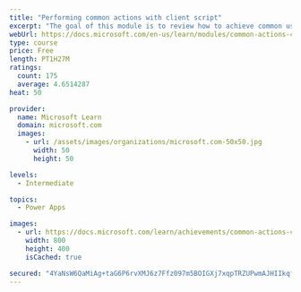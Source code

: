```yaml
---
title: "Performing common actions with client script"
excerpt: "The goal of this module is to review how to achieve common user experience automation procedures through Client Script. This module is intended to serve as a practical guide for how to solve real-world scenarios that are frequently encountered during the Microsoft Power Platform implementations."
webUrl: https://docs.microsoft.com/en-us/learn/modules/common-actions-client-script-power-platform/
type: course
price: Free
length: PT1H27M
ratings:
  count: 175
  average: 4.6514287
heat: 50

provider:
  name: Microsoft Learn
  domain: microsoft.com
  images:
    - url: /assets/images/organizations/microsoft.com-50x50.jpg
      width: 50
      height: 50

levels:
  - Intermediate

topics:
  - Power Apps

images:
  - url: https://docs.microsoft.com/learn/achievements/common-actions-client-script-power-platform-social.png
    width: 800
    height: 400
    isCached: true

secured: "4YaNsW6QaMiAg+taG6P6rvXMJ6z7Ffz097m5BOIGXj7xqpTRZUPwmAJHIIkqfbnjX0t+M5NwdwchPPS0RspaVB64zmv4OnPssEuRcCNsQkmW7XM4BHyuEoPCQG5kNGoDh/szBRkRh/dZCIPq2zhTMd18hlGE+D0BTDRaiBakBMoWkvUg+xO+h2wn4aLtYYJoMfJo1zyXdPDi9Tld+zSIR9yU2vYA/3ttA6dYlp8B05M1SwYHYYk1+4h8Dv9Thy521RFyzuE0f8chExxOqCcG7H/a8F2+34DkY5RncE1duK2Rs4pHwFTsLpJyBknegURJvC0t38MfVdIxtblY1wYesjDHplmngTKg4tZlIpa3+41SFVsAhd64I6uT6fmgoX7Oztj901wf6OpITgnp1xSI9s/Ln18K4QVdkwXCoE1TXQY=;iwpvPAwSgTJ2wB0+2CHUlw=="
---
```



